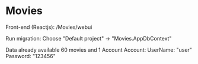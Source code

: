 # Movies
Front-end (Reactjs): /Movies/webui

Run migration: Choose "Default project" -> "Movies.AppDbContext"

Data already available 60 movies and 1 Account
Account: 
  UserName: "user"
  Password: "123456"
